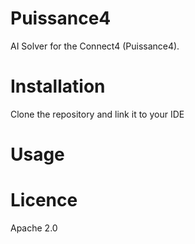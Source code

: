 # Puissance4 
AI Solver for the Connect4 (Puissance4).

# Installation 

Clone the repository and link it to your IDE

# Usage 


# Licence 
Apache 2.0
